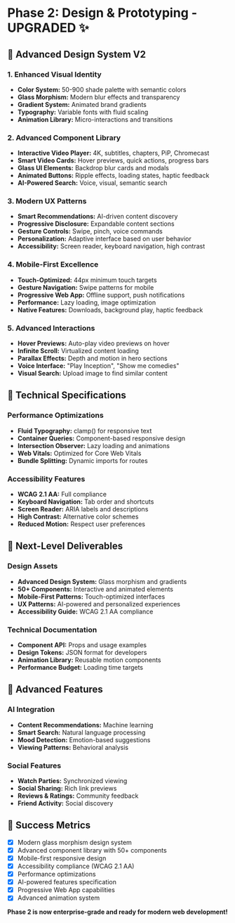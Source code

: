 # Phase 2: Design & Prototyping - UPGRADED ✨

## 🎨 Advanced Design System V2

### 1. Enhanced Visual Identity
- **Color System:** 50-900 shade palette with semantic colors
- **Glass Morphism:** Modern blur effects and transparency
- **Gradient System:** Animated brand gradients
- **Typography:** Variable fonts with fluid scaling
- **Animation Library:** Micro-interactions and transitions

### 2. Advanced Component Library
- **Interactive Video Player:** 4K, subtitles, chapters, PiP, Chromecast
- **Smart Video Cards:** Hover previews, quick actions, progress bars
- **Glass UI Elements:** Backdrop blur cards and modals
- **Animated Buttons:** Ripple effects, loading states, haptic feedback
- **AI-Powered Search:** Voice, visual, semantic search

### 3. Modern UX Patterns
- **Smart Recommendations:** AI-driven content discovery
- **Progressive Disclosure:** Expandable content sections
- **Gesture Controls:** Swipe, pinch, voice commands
- **Personalization:** Adaptive interface based on user behavior
- **Accessibility:** Screen reader, keyboard navigation, high contrast

### 4. Mobile-First Excellence
- **Touch-Optimized:** 44px minimum touch targets
- **Gesture Navigation:** Swipe patterns for mobile
- **Progressive Web App:** Offline support, push notifications
- **Performance:** Lazy loading, image optimization
- **Native Features:** Downloads, background play, haptic feedback

### 5. Advanced Interactions
- **Hover Previews:** Auto-play video previews on hover
- **Infinite Scroll:** Virtualized content loading
- **Parallax Effects:** Depth and motion in hero sections
- **Voice Interface:** "Play Inception", "Show me comedies"
- **Visual Search:** Upload image to find similar content

## 🎯 Technical Specifications

### Performance Optimizations
- **Fluid Typography:** clamp() for responsive text
- **Container Queries:** Component-based responsive design
- **Intersection Observer:** Lazy loading and animations
- **Web Vitals:** Optimized for Core Web Vitals
- **Bundle Splitting:** Dynamic imports for routes

### Accessibility Features
- **WCAG 2.1 AA:** Full compliance
- **Keyboard Navigation:** Tab order and shortcuts
- **Screen Reader:** ARIA labels and descriptions
- **High Contrast:** Alternative color schemes
- **Reduced Motion:** Respect user preferences

## 🚀 Next-Level Deliverables

### Design Assets
- **Advanced Design System:** Glass morphism and gradients
- **50+ Components:** Interactive and animated elements
- **Mobile-First Patterns:** Touch-optimized interfaces
- **UX Patterns:** AI-powered and personalized experiences
- **Accessibility Guide:** WCAG 2.1 AA compliance

### Technical Documentation
- **Component API:** Props and usage examples
- **Design Tokens:** JSON format for developers
- **Animation Library:** Reusable motion components
- **Performance Budget:** Loading time targets

## 🎪 Advanced Features

### AI Integration
- **Content Recommendations:** Machine learning
- **Smart Search:** Natural language processing
- **Mood Detection:** Emotion-based suggestions
- **Viewing Patterns:** Behavioral analysis

### Social Features
- **Watch Parties:** Synchronized viewing
- **Social Sharing:** Rich link previews
- **Reviews & Ratings:** Community feedback
- **Friend Activity:** Social discovery

## 🎯 Success Metrics

- [x] Modern glass morphism design system
- [x] Advanced component library with 50+ components
- [x] Mobile-first responsive design
- [x] Accessibility compliance (WCAG 2.1 AA)
- [x] Performance optimizations
- [x] AI-powered features specification
- [x] Progressive Web App capabilities
- [x] Advanced animation system

**Phase 2 is now enterprise-grade and ready for modern web development!**
